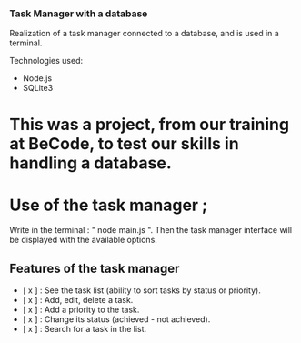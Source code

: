 ### Task Manager with a database

Realization of a task manager connected to a database, and is used in a terminal. 

Technologies used: 
- Node.js 
- SQLite3

# This was a project, from our training at BeCode, to test our skills in handling a database.

# Use of the task manager ;
Write in the terminal : " node main.js ". Then the task manager interface will be displayed with the available options.

## Features of the task manager

- [ x ] : See the task list (ability to sort tasks by status or priority).
- [ x ] : Add, edit, delete a task.
- [ x ] : Add a priority to the task.
- [ x ] : Change its status (achieved - not achieved).
- [ x ] : Search for a task in the list.
